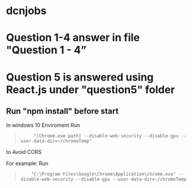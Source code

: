 # dcnjobs

# Question 1-4 answer in file "Question 1 - 4”

# Question 5 is answered using React.js under "question5" folder
## Run "npm install" before start 
In windows 10 Enviroment
Run
>          "[Chrome.exe path] --disable-web-security --disable-gpu --user-data-dir=~/chromeTemp" 
to Avoid CORS 

For example: 
Run 
>         "C:\Program Files\Google\Chrome\Application\chrome.exe" --disable-web-security --disable-gpu --user-data-dir=~/chromeTemp
